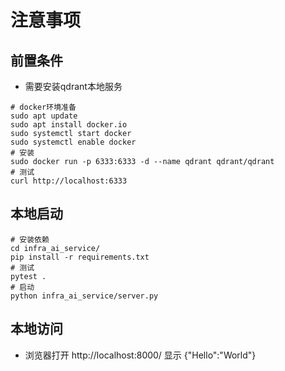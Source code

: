 # 注意事项

## 前置条件
- 需要安装qdrant本地服务
```shell
# docker环境准备
sudo apt update
sudo apt install docker.io
sudo systemctl start docker
sudo systemctl enable docker
# 安装
sudo docker run -p 6333:6333 -d --name qdrant qdrant/qdrant
# 测试
curl http://localhost:6333
```

## 本地启动
```shell
# 安装依赖
cd infra_ai_service/
pip install -r requirements.txt
# 测试
pytest .
# 启动
python infra_ai_service/server.py
```


## 本地访问
- 浏览器打开 http://localhost:8000/ 显示 {"Hello":"World"}
